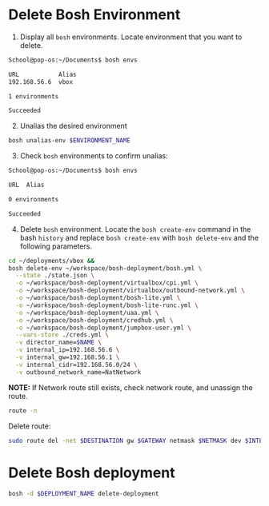 # Delete Bosh Environment

1. Display all `bosh` environments. Locate environment that you want to delete. 
```bash
School@pop-os:~/Documents$ bosh envs
```
```bash
URL           Alias  
192.168.56.6  vbox  

1 environments

Succeeded
```

2. Unalias the desired environment
```bash
bosh unalias-env $ENVIRONMENT_NAME
```

3. Check `bosh` environments to confirm unalias:
```bash
School@pop-os:~/Documents$ bosh envs
```
```bash
URL  Alias  

0 environments

Succeeded
```

4. Delete `bosh` environment. Locate the `bosh create-env` command in the bash `history` and replace `bosh create-env` with `bosh delete-env` and the following parameters.
```bash
cd ~/deployments/vbox && 
bosh delete-env ~/workspace/bosh-deployment/bosh.yml \
  --state ./state.json \
  -o ~/workspace/bosh-deployment/virtualbox/cpi.yml \
  -o ~/workspace/bosh-deployment/virtualbox/outbound-network.yml \
  -o ~/workspace/bosh-deployment/bosh-lite.yml \
  -o ~/workspace/bosh-deployment/bosh-lite-runc.yml \
  -o ~/workspace/bosh-deployment/uaa.yml \
  -o ~/workspace/bosh-deployment/credhub.yml \
  -o ~/workspace/bosh-deployment/jumpbox-user.yml \
  --vars-store ./creds.yml \
  -v director_name=$NAME \
  -v internal_ip=192.168.56.6 \
  -v internal_gw=192.168.56.1 \
  -v internal_cidr=192.168.56.0/24 \
  -v outbound_network_name=NatNetwork
```

**NOTE:** If Network route still exists, check network route, and unassign the route. 
```bash
route -n
```

Delete route: 
```bash
sudo route del -net $DESTINATION gw $GATEWAY netmask $NETMASK dev $INTERFACE
```

# Delete Bosh deployment
```bash
bosh -d $DEPLOYMENT_NAME delete-deployment
```
